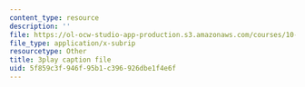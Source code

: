 ```yaml
---
content_type: resource
description: ''
file: https://ol-ocw-studio-app-production.s3.amazonaws.com/courses/10-34-numerical-methods-applied-to-chemical-engineering-fall-2015/5f859c3f946f95b1c396926dbe1f4e6f_Vu_oF9tcjaA.srt
file_type: application/x-subrip
resourcetype: Other
title: 3play caption file
uid: 5f859c3f-946f-95b1-c396-926dbe1f4e6f
---
```

